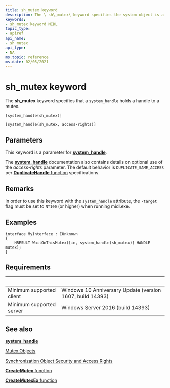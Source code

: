 ```yaml
---
title: sh_mutex keyword
description: The \ sh\_mutex\ keyword specifies the system object is a handle to a mutex.
keywords:
- sh_mutex keyword MIDL
topic_type:
- apiref
api_name:
- sh_mutex
api_type:
- NA
ms.topic: reference
ms.date: 02/05/2021
---
```


# sh\_mutex keyword

The **sh\_mutex** keyword specifies that a `system_handle` holds a handle to a mutex.

``` syntax
[system_handle(sh_mutex)]

[system_handle(sh_mutex, access-rights)]
```

## Parameters

This keyword is a parameter for [**system_handle**](system-handle.md).

The [**system_handle**](system-handle.md) documentation also contains details on optional use of the *access-rights* parameter. The default behavior is `DUPLICATE_SAME_ACCESS` per [**DuplicateHandle** function](/windows/win32/api/handleapi/nf-handleapi-duplicatehandle) specifications.

## Remarks

In order to use this keyword with the `system_handle` attribute, the `-target` flag must be set to `NT100` (or higher) when running midl.exe.

## Examples

``` syntax
interface MyInterface : IUnknown                         
{         
    HRESULT WaitOnThisMutex([in, system_handle(sh_mutex)] HANDLE mutex);
}
```

## Requirements

| &nbsp; | &nbsp; |
|-|-|
| Minimum supported client | Windows 10 Anniversary Update (version 1607, build 14393) |
| Minimum supported server | Windows Server 2016 (build 14393) |

## See also

<dl> <dt>

[**system_handle**](system-handle.md)
</dt> <dt>

[Mutex Objects](../sync/mutex-objects.md)
</dt> <dt>

[Synchronization Object Security and Access Rights](../sync/synchronization-object-security-and-access-rights.md)
</dt> <dt>

[**CreateMutex** function](/windows/win32/api/synchapi/nf-synchapi-createmutexa)
</dt> <dt>

[**CreateMutexEx** function](/windows/win32/api/synchapi/nf-synchapi-createmutexexa)
</dt> </dl>